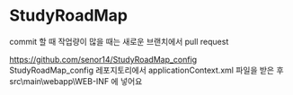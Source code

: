 # StudyRoadMap
commit 할 때 작업량이 많을 때는 새로운 브랜치에서 pull request

https://github.com/senor14/StudyRoadMap_config  
StudyRoadMap_config 레포지토리에서
applicationContext.xml 파일을 받은 후
src\main\webapp\WEB-INF 에 넣어요
